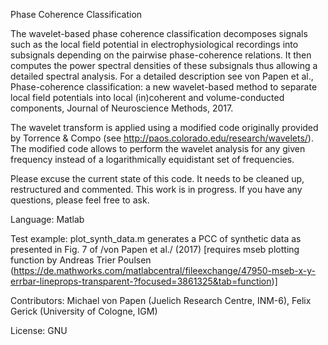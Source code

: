Phase Coherence Classification

The wavelet-based phase coherence classification decomposes signals such as the local field potential in electrophysiological recordings into subsignals depending on the pairwise phase-coherence relations. It then computes the power spectral densities of these subsignals thus allowing a detailed spectral analysis. For a detailed description see von Papen et al., Phase-coherence classification: a new wavelet-based method to separate local field potentials into local (in)coherent and volume-conducted components, Journal of Neuroscience Methods, 2017.

The wavelet transform is applied using a modified code originally provided by Torrence & Compo (see http://paos.colorado.edu/research/wavelets/). The modified code allows to perform the wavelet analysis for any given frequency instead of a logarithmically equidistant set of frequencies.

Please excuse the current state of this code. It needs to be cleaned up, restructured and commented. This work is in progress. If you have any questions, please feel free to ask.

Language: Matlab

Test example: plot_synth_data.m generates a PCC of synthetic data as presented in Fig. 7 of /von Papen et al./ (2017) [requires mseb plotting function by Andreas Trier Poulsen (https://de.mathworks.com/matlabcentral/fileexchange/47950-mseb-x-y-errbar-lineprops-transparent-?focused=3861325&tab=function)]

Contributors: Michael von Papen (Juelich Research Centre, INM-6), Felix Gerick (University of Cologne, IGM)

License: GNU
